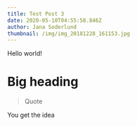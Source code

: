 ```yaml
---
title: Test Post 3
date: 2020-05-10T04:55:58.846Z
author: Jana Soderlund
thumbnail: /img/img_20181228_161153.jpg
---
```

Hello world!



# Big heading

> Quote

You get the idea